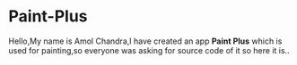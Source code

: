 # Paint-Plus
Hello,My name is Amol Chandra,I have created an app
**Paint Plus** which is used for painting,so everyone was asking for source code of it so here it is..
